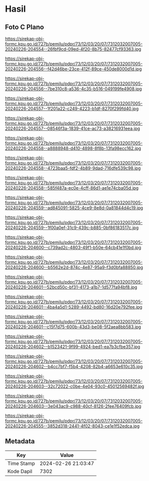 # Hasil

## Foto C Plano

https://sirekap-obj-formc.kpu.go.id/727b/pemilu/pdpr/73/12/03/20/07/7312032007005-20240226-204554--26fbf9cd-09ed-4f20-8b75-82477cf93363.jpg

https://sirekap-obj-formc.kpu.go.id/727b/pemilu/pdpr/73/12/03/20/07/7312032007005-20240226-204556--f42d46be-23ce-412f-89ce-450de8000d1d.jpg

https://sirekap-obj-formc.kpu.go.id/727b/pemilu/pdpr/73/12/03/20/07/7312032007005-20240226-204556--7be310c8-a536-4c35-b516-049199fe4908.jpg

https://sirekap-obj-formc.kpu.go.id/727b/pemilu/pdpr/73/12/03/20/07/7312032007005-20240226-204557--1f201a22-c249-4223-b1df-8270f299fd40.jpg

https://sirekap-obj-formc.kpu.go.id/727b/pemilu/pdpr/73/12/03/20/07/7312032007005-20240226-204557--08546f3a-1839-41ce-ac73-a38216931eea.jpg

https://sirekap-obj-formc.kpu.go.id/727b/pemilu/pdpr/73/12/03/20/07/7312032007005-20240226-204558--a8888948-d410-4898-8f8b-13fa98ecc162.jpg

https://sirekap-obj-formc.kpu.go.id/727b/pemilu/pdpr/73/12/03/20/07/7312032007005-20240226-204558--4723baa5-fdf2-4b89-9dad-716dfe539c98.jpg

https://sirekap-obj-formc.kpu.go.id/727b/pemilu/pdpr/73/12/03/20/07/7312032007005-20240226-204558--585f487a-ec0e-4cff-86d1-ae1e74cba05d.jpg

https://sirekap-obj-formc.kpu.go.id/727b/pemilu/pdpr/73/12/03/20/07/7312032007005-20240226-204559--ad845091-5825-4ce9-8e8d-0a81844d4c19.jpg

https://sirekap-obj-formc.kpu.go.id/727b/pemilu/pdpr/73/12/03/20/07/7312032007005-20240226-204559--1f00a0ef-31c9-439c-b885-0bf86183517c.jpg

https://sirekap-obj-formc.kpu.go.id/727b/pemilu/pdpr/73/12/03/20/07/7312032007005-20240226-204600--c739ad2c-4803-49f1-b50e-64cb41e1f0bd.jpg

https://sirekap-obj-formc.kpu.go.id/727b/pemilu/pdpr/73/12/03/20/07/7312032007005-20240226-204600--b5562e2d-874c-4e87-95a9-f3d0bfa88850.jpg

https://sirekap-obj-formc.kpu.go.id/727b/pemilu/pdpr/73/12/03/20/07/7312032007005-20240226-204601--52bcd50c-bf31-4173-a1b7-1d577fa94bf8.jpg

https://sirekap-obj-formc.kpu.go.id/727b/pemilu/pdpr/73/12/03/20/07/7312032007005-20240226-204601--4ba4a5d1-5289-4492-bd80-16d20e792fee.jpg

https://sirekap-obj-formc.kpu.go.id/727b/pemilu/pdpr/73/12/03/20/07/7312032007005-20240226-204601--c15f7d75-600b-43d3-be08-5f2aea8bb583.jpg

https://sirekap-obj-formc.kpu.go.id/727b/pemilu/pdpr/73/12/03/20/07/7312032007005-20240226-204602--b1523421-9f99-4924-bed1-ea7b3cfbe357.jpg

https://sirekap-obj-formc.kpu.go.id/727b/pemilu/pdpr/73/12/03/20/07/7312032007005-20240226-204602--b4cc7bf7-f5b4-4208-82b4-a6653e610c35.jpg

https://sirekap-obj-formc.kpu.go.id/727b/pemilu/pdpr/73/12/03/20/07/7312032007005-20240226-204603--32c72022-c0be-4e04-93c0-45012569482f.jpg

https://sirekap-obj-formc.kpu.go.id/727b/pemilu/pdpr/73/12/03/20/07/7312032007005-20240226-204603--3e043ac9-c988-40cf-8126-2fee76409fcb.jpg

https://sirekap-obj-formc.kpu.go.id/727b/pemilu/pdpr/73/12/03/20/07/7312032007005-20240226-204555--3852d318-2441-4f02-8043-ce1e1f52edca.jpg


## Metadata

| Key        | Value               |
| ---------- | ------------------- |
| Time Stamp | 2024-02-26 21:03:47 |
| Kode Dapil | 7302                |



